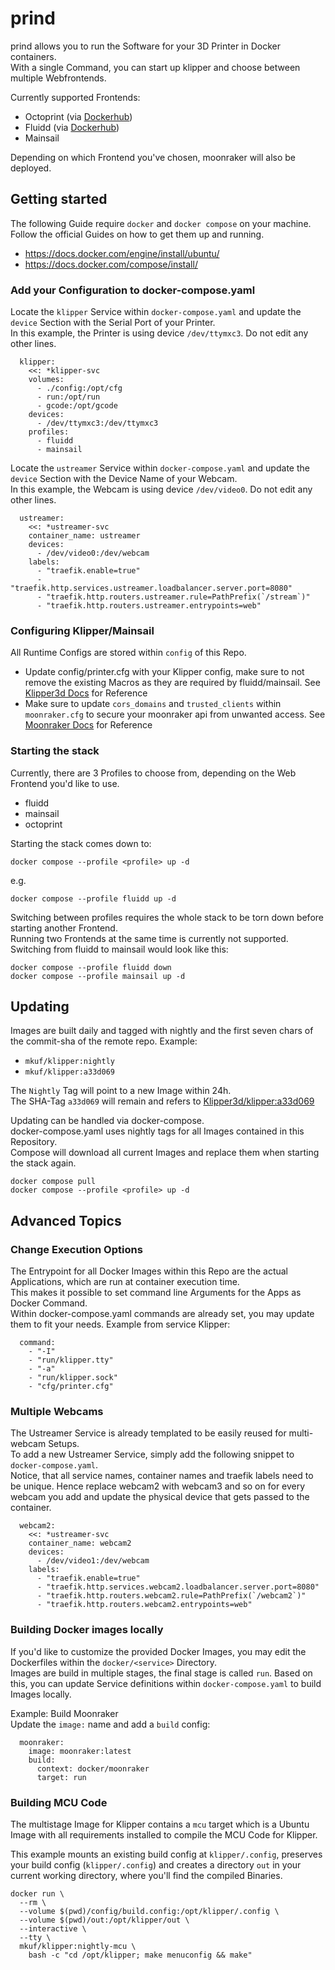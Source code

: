 # prind

prind allows you to run the Software for your 3D Printer in Docker containers.  
With a single Command, you can start up klipper and choose between multiple Webfrontends. 

Currently supported Frontends:
  * Octoprint (via [Dockerhub](https://hub.docker.com/r/octoprint/octoprint))
  * Fluidd (via [Dockerhub](https://hub.docker.com/r/cadriel/fluidd))
  * Mainsail

Depending on which Frontend you've chosen, moonraker will also be deployed.


## Getting started

The following Guide require ``docker`` and ``docker compose`` on your machine.  
Follow the official Guides on how to get them up and running. 
* https://docs.docker.com/engine/install/ubuntu/
* https://docs.docker.com/compose/install/


### Add your Configuration to docker-compose.yaml

Locate the ``klipper`` Service within ``docker-compose.yaml`` and update the ``device`` Section with the Serial Port of your Printer.  
In this example, the Printer is using device ``/dev/ttymxc3``. Do not edit any other lines.
```
  klipper:
    <<: *klipper-svc
    volumes:
      - ./config:/opt/cfg
      - run:/opt/run
      - gcode:/opt/gcode
    devices:
      - /dev/ttymxc3:/dev/ttymxc3
    profiles:
      - fluidd
      - mainsail
```

Locate the ``ustreamer`` Service within ``docker-compose.yaml`` and update the ``device`` Section with the Device Name of your Webcam.  
In this example, the Webcam is using device ``/dev/video0``. Do not edit any other lines.
```
  ustreamer:
    <<: *ustreamer-svc
    container_name: ustreamer
    devices:
      - /dev/video0:/dev/webcam
    labels:
      - "traefik.enable=true"
      - "traefik.http.services.ustreamer.loadbalancer.server.port=8080"
      - "traefik.http.routers.ustreamer.rule=PathPrefix(`/stream`)"
      - "traefik.http.routers.ustreamer.entrypoints=web"
```


### Configuring Klipper/Mainsail

All Runtime Configs are stored within ``config`` of this Repo.  
* Update config/printer.cfg with your Klipper config, make sure to not remove the existing Macros as they are required by fluidd/mainsail. See [Klipper3d Docs](https://www.klipper3d.org/Config_Reference.html) for Reference
* Make sure to update ``cors_domains`` and ``trusted_clients`` within ``moonraker.cfg`` to secure your moonraker api from unwanted access. See [Moonraker Docs](https://moonraker.readthedocs.io/en/latest/configuration/) for Reference

### Starting the stack

Currently, there are 3 Profiles to choose from, depending on the Web Frontend you'd like to use.
* fluidd
* mainsail
* octoprint

Starting the stack comes down to:
```
docker compose --profile <profile> up -d
```
e.g.
```
docker compose --profile fluidd up -d
```

Switching between profiles requires the whole stack to be torn down before starting another Frontend.  
Running two Frontends at the same time is currently not supported.
Switching from fluidd to mainsail would look like this: 
```
docker compose --profile fluidd down
docker compose --profile mainsail up -d
```

## Updating
Images are built daily and tagged with nightly and the first seven chars of the commit-sha of the remote repo. 
Example: 

* ``mkuf/klipper:nightly``
* ``mkuf/klipper:a33d069``

The ``Nightly`` Tag will point to a new Image within 24h.  
The SHA-Tag ``a33d069`` will remain and refers to [Klipper3d/klipper:a33d069](https://github.com/Klipper3d/klipper/commit/a33d0697b6438e362f0cf9d25e1e8358d331bf53)

Updating can be handled via docker-compose.  
docker-compose.yaml uses nightly tags for all Images contained in this Repository.  
Compose will download all current Images and replace them when starting the stack again. 
```
docker compose pull
docker compose --profile <profile> up -d
``` 


## Advanced Topics
### Change Execution Options
The Entrypoint for all Docker Images within this Repo are the actual Applications, which are run at container execution time.  
This makes it possible to set command line Arguments for the Apps as Docker Command.  
Within docker-compose.yaml commands are already set, you may update them to fit your needs. 
Example from service Klipper:
```
  command:
    - "-I"
    - "run/klipper.tty"
    - "-a"
    - "run/klipper.sock"
    - "cfg/printer.cfg"
```

### Multiple Webcams
The Ustreamer Service is already templated to be easily reused for multi-webcam Setups.  
To add a new Ustreamer Service, simply add the following snippet to ``docker-compose.yaml``.  
Notice, that all service names, container names and traefik labels need to be unique. 
Hence replace webcam2 with webcam3 and so on for every webcam you add and update the physical device that gets passed to the container.
```
  webcam2:
    <<: *ustreamer-svc
    container_name: webcam2
    devices:
      - /dev/video1:/dev/webcam
    labels:
      - "traefik.enable=true"
      - "traefik.http.services.webcam2.loadbalancer.server.port=8080"
      - "traefik.http.routers.webcam2.rule=PathPrefix(`/webcam2`)"
      - "traefik.http.routers.webcam2.entrypoints=web"
```

### Building Docker images locally
If you'd like to customize the provided Docker Images, you may edit the Dockerfiles within the ``docker/<service>`` Directory.  
Images are build in multiple stages, the final stage is called ``run``. Based on this, you can update Service definitions within ``docker-compose.yaml`` to build Images locally.

Example: Build Moonraker  
Update the ``image:`` name and add a ``build`` config:
```
  moonraker:
    image: moonraker:latest
    build:
      context: docker/moonraker
      target: run
```

### Building MCU Code
The multistage Image for Klipper contains a ``mcu`` target which is a Ubuntu Image with all requirements installed to compile the MCU Code for Klipper. 

This example mounts an existing build config at `klipper/.config`, preserves your build config (``klipper/.config``) and creates a directory ``out`` in your current working directory, where you'll find the compiled Binaries. 
```
docker run \
  --rm \
  --volume $(pwd)/config/build.config:/opt/klipper/.config \
  --volume $(pwd)/out:/opt/klipper/out \
  --interactive \
  --tty \
  mkuf/klipper:nightly-mcu \
    bash -c "cd /opt/klipper; make menuconfig && make"
```
